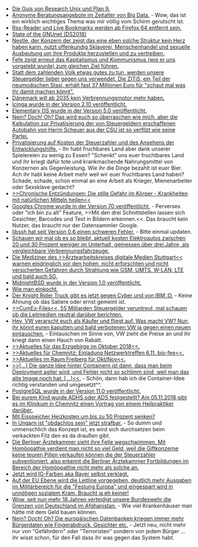 * [Die Guis von Research Unix und Plan 9.](https://mirror.eu.oneandone.net/projects/media.ccc.de/events/vcfb/2018/h264-hd/vcfb18-98-deu-Die_GUIs_von_Research_UNIX_und_Plan_9_hd.mp4)
* [Anonyme Beratungsangebote im Zeitalter von Big Data.](https://mirror.eu.oneandone.net/projects/media.ccc.de/events/systemkonform/2018/h264-hd/syskon-4-deu-Anonyme_Beratungsangebote_im_Zeitalter_der_Datenspeicherung_hd.mp4) - Wow, das ist ein wirklich wichtiges Thema was mir völlig vom Schirm gerutscht ist.
* [Rss-Reader und Live Bookmarks werden ab Firefox 64 entfernt sein.](https://www.pro-linux.de/news/1/26396/firefox-64-ohne-rss-reader-und-live-bookmarks.html)
* [State of the GNUnet (DS2018)](https://cdn.media.ccc.de/events/datenspuren/2018/h264-hd/DS2018-9337-deu-State_of_the_GNUnet_hd.mp4)
* [Nestle, der Konzern der zeigt das eine eben solche Struktur kein Herz haben kann, nutzt offenkundig Sklaverei, Menschenhandel und sexuelle Ausbeutung um ihre Produkte herzustellen und zu vertreiben.](https://netzfrauen.org/2018/10/16/nestle-slavery/)
* [Fefe zeigt erneut das Kapitalismus und Kommunismus (wie er uns vorgelebt wurde) zum gleichen Ziel führen.](https://blog.fefe.de/?ts=a53b77b6)
* [Statt dem zahlenden Volk etwas gutes zu tun, werden unsere Steuergelder lieber gegen uns verwendet. Die ZITiS, ein Teil der neumodischen Stasi, erhält fast 37 Millionen Euro für "schaut mal was ihr damit machen könnt".](https://blog.fefe.de/?ts=a53b4f6b)
* [Dänemark will ab 2035 kein Verbrennungsmotor mehr haben.](http://www.sonnenseite.com/de/mobilitaet/daenemark-aus-fuer-diesel-und-benzinfahrzeuge-ab-2030.html)
* [Icinga wurde in der Version 2.10 veröffentlicht.](https://www.pro-linux.de/news/1/26403/icinga-210-freigegeben.html)
* [Elementary OS wurde in der Version 5.0 veröffentlicht.](https://www.phoronix.com/scan.php?page=news_item&px=Elementary-OS-5.0-Juno)
* [Nein? Doch! Oh? Das wird euch so überraschen wie mich, aber die Kalkulation zur Privatisierung der von Steuergeldern erschaffenen Autobahn von Herrn Scheuer aus der CSU ist so verfilzt wie seine Partei.](https://www.neopresse.com/politik/skandal-rechnungshof-wirft-verkehrsminister-scheuer-csu-schlechte-kalkulation-bei-autobahnprivatisierung-vor/)
* [Privatisierung auf Kosten der Steuerzahler und des Ansehens der Entwicklungshilfe.](https://netzfrauen.org/2018/10/16/hunger-2/) - Ihr habt fruchbares Land aber dank unserer Spielereien zu wenig zu Essen? "Schenkt" uns euer fruchtbares Land und ihr kriegt dafür tote und krankmachende Nahrungsmittel von Konzernen als Gegenleistung. Wie ihr die Dinge bezahlt ist euer Bier. Ach ihr habt keine Arbeit mehr weil wir euer fruchtbares Land haben? Schade, schade, schon einmal an eine Arbeit als Krieger, Mienenarbeiter oder Sexsklave gedacht?
* [>>Chronische Entzündungen: Die stille Gefahr im Körper - Krankheiten mit natürlichen Mitteln heilen<<](https://www.welt-im-wandel.tv/video/chronische-entzuendungen-die-stille-gefahr-im-koerper-krankheiten-mit-natuerlichen-mitteln-heilen/)
* [Googles Chrome wurde in der Version 70 veröffentlicht.](https://www.pro-linux.de/news/1/26407/chrome-70-erschienen.html) - Perverses oder "ich bin zu alt" Feature, >>Mit den drei Schnittstellen lassen sich Gesichter, Barcodes und Text in Bildern erkennen.<<. Das braucht kein Nutzer, das braucht nur der Datensammler Google.
* [libssh hat seit Version 0.6 einen schweren Fehler.](https://blog.fefe.de/?ts=a5381a74) - Bitte einmal updaten.
* [Schauen wir mal ob es so bleibt, aktuell kosten Elektroautos zwischen 20 und 30 Prozent weniger im Unterhalt, gemessen über drei Jahre, als vergleichbare Verbrennungsfahrzeuge.](http://www.sonnenseite.com/de/mobilitaet/elektrofahrzeuge-wartung-ist-billiger-als-die-der-fossilen-brueder.html)
* [Die Mediziner des >>Ärztearbeitskreises digitale Medien Stuttgart<< warnen eindringlich vor den hohen, nicht erforschten und nicht versicherten Gefahren durch Strahlung wie GSM, UMTS, W-LAN, LTE und bald auch 5G.](https://www.neopresse.com/wissenschaft/aerzte-fordern-stopp-des-hochgefaehrlichen-5g-mobilfunk/)
* [MidnightBSD wurde in der Version 1.0 veröffentlicht.](https://www.pro-linux.de/news/1/26408/midnightbsd-10-erschienen.html)
* [Wie man einkocht.](https://www.smarticular.net/einkochen-im-topf-obst-gemuese-schraubglaeser-anleitung/)
* [Der Knight Rider Truck gibt es jetzt gegen Cyber und von IBM :D.](https://blog.fefe.de/?ts=a539fc26) - Keine Ahnung ob das Satiere oder ernst gemeint ist.
* [>>CumEx-Files<<, 55 Milliarden Steuergelder veruntreut, mal schauen ob die Leitmedien neutral darüber berichten.](https://blog.fefe.de/?ts=a536ef4f)
* [Hey, VW verarscht euch als Käufer und fliegt auf. Was macht VW? Nun, ihr könnt euren kaputten und bald verbotenen VW ja gegen einen neuen eintauschen.](https://blog.fefe.de/?ts=a536f081) - Eintauschen im Sinne von, VW zieht die Preise an und ihr kriegt dann einen Hauch von Rabatt.
* [>>Aktuelles für das Erzgebirge im Oktober 2018<<.](https://bio-erzgebirge.de/wp/?p=16508)
* [>>Aktuelles für Chemnitz: Einladung Netzwerktreffen 6.11. bio-fee<<.](https://bio-erzgebirge.de/wp/?p=15399)
* [>>Aktuelles im Raum Freiberg für Okt/Nov<<.](https://bio-erzgebirge.de/wp/?p=16468)
* [>>[...] Die ganze Idee hinter Containern ist dann, dass man beim Deployment agiler wird, und Fehler nicht so schlimm sind, weil man das alte Image noch hat. [...]<<.](https://blog.fefe.de/?ts=a5369914) - Schön, dann hab ich die Container-Idee richtig verstanden und umgesetzt^^.
* [PostgreSQL wurde in der Version 11.0 veröffentlicht.](https://www.phoronix.com/scan.php?page=news_item&px=PostgreSQL-11.0-Released)
* [Bei eurem Kind wurde ADHS oder ADS festgestellt? Am 05.11.2018 gibt es im Klinikum in Chemnitz einen Vortrag von einem Heilpraktiker darüber.](https://www.heilpraktiker-fg.de/2018/11/05/adhs-ads/)
* [Mit Eisspeicher Heizkosten um bis zu 50 Prozent senken?](http://www.sonnenseite.com/de/energie/eisspeicher-gibt-es-nicht-von-der-stange.html)
* [In Ungarn ist "obdachlos sein" jetzt strafbar.](https://blog.fefe.de/?ts=a5360d27) - So dumm und unmenschlich das Konzept ist, es wird sich durchsetzen beim verkackten Filz den es da draußen gibt.
* [Die Berliner Ärztekammer sieht ihre Felle wegschwimmen. Mit Homöopathie verdient man nicht so viel Geld, weil die Giftkonzerne keine teuren Pillen verkaufen können die der Steuerzahler subventioniert, also erkennt die Berliner Ärztekammer Fortbildungen im Bereich der Homöopathie nicht mehr als solche an.](https://blog.fefe.de/?ts=a53602e7)
* [Jetzt wird IG-Farben aka Bayer selbst verklagt.](https://netzfrauen.org/2018/10/18/pharma-bayer-2/)
* [Auf der EU Ebene wird die Leitline vorgegeben, deutlich mehr Ausgaben im Militärbereich für die "Festung Europa" und eingespart wird in unnötigen sozialem Kram. Braucht ja eh keiner!](https://www.neopresse.com/finanzsystem/eu-haushalt-mehr-geld-fuers-militaer-sozialstaat-abschaffen/)
* [Wow, seit nun mehr 18 Jahren verteidigt unsere Bundeswehr die Grenzen von Deutschland im Afghanistan.](https://www.neopresse.com/politik/herzlichen-glueckwunsch-bundeswehr-seit-17-jahren-in-afghanistan/) - Wie viel Krankenhäuser man hätte mit dem Geld bauen können.
* [Nein? Doch! Oh? Die europäischen Datenbanken kriegen immer mehr Bürgerdaten wie Fingerabdruck, Gesichter etc.](https://www.neopresse.com/europa/berlin-und-bruessel-wollen-totalueberwachung-durch-neue-datenbanken/) - Jetzt neu, nicht mehr nur von "Gefährdern" oder "Terroristen" sondern von jedem Bürger ... ihr wisst schon, für den Fall dass ihr was gegen das System habt.
